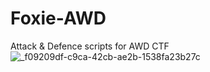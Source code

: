 # Foxie-AWD
Attack &amp; Defence scripts for AWD CTF
![_f09209df-c9ca-42cb-ae2b-1538fa23b27c](https://github.com/jackalkarlos/Foxie-AWD/assets/88983987/4f91857a-5d2b-4e16-9cae-f2f0a12b8991)
